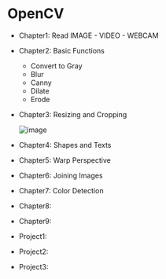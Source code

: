 # OpenCV

* Chapter1: Read IMAGE - VIDEO - WEBCAM
* Chapter2: Basic Functions
    * Convert to Gray
    * Blur
    * Canny
    * Dilate
    * Erode
* Chapter3: Resizing and Cropping

    ![image](https://github.com/shungfu/OpenCV/blob/master/Resources/convention.png)
* Chapter4: Shapes and Texts
* Chapter5: Warp Perspective
* Chapter6: Joining Images
* Chapter7: Color Detection
* Chapter8:
* Chapter9:
* Project1:
* Project2:
* Project3:
